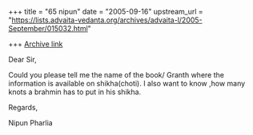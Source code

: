 +++
title = "65 nipun"
date = "2005-09-16"
upstream_url = "https://lists.advaita-vedanta.org/archives/advaita-l/2005-September/015032.html"

+++
[Archive link](https://lists.advaita-vedanta.org/archives/advaita-l/2005-September/015032.html)

Dear Sir,

Could you please tell me the name of the book/ Granth where the information is available on shikha(choti).
I also want to know ,how  many knots a brahmin has to put in his shikha.

Regards,

Nipun Pharlia

